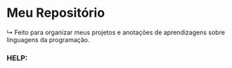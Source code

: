 # Meu Repositório 
  ↳  Feito para organizar meus projetos e anotações de aprendizagens sobre linguagens da programação.

### HELP: 
